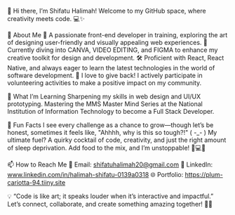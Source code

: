 👋 Hi there, I’m Shifatu Halimah!
Welcome to my GitHub space, where creativity meets code. 💻✨

👀 About Me
🌟 A passionate front-end developer in training, exploring the art of designing user-friendly and visually appealing web experiences.
🎨 Currently diving into CANVA, VIDEO EDITING, and FIGMA to enhance my creative toolkit for design and development.
🛠️ Proficient with React, React Native, and always eager to learn the latest technologies in the world of software development.
🤝 I love to give back! I actively participate in volunteering activities to make a positive impact on my community.

🌱 What I’m Learning
Sharpening my skills in web design and UI/UX prototyping.
Mastering the MMS Master Mind Series at the National Institution of Information Technology to become a Full Stack Developer.

🚀 Fun Facts
I see every challenge as a chance to grow—though let’s be honest, sometimes it feels like, "Ahhhh, why is this so tough?!" ( -_- )
My ultimate fuel? A quirky cocktail of code, creativity, and just the right amount of sleep deprivation. Add food to the mix, and I’m unstoppable! 🍲💻✨

📫 How to Reach Me
💌 Email: shifatuhalimah20@gmail.com
💼 LinkedIn: www.linkedin.com/in/halimah-shifatu-0139a0318
🌐 Portfolio: https://plum-cariotta-94.tiiny.site

💡 “Code is like art; it speaks louder when it’s interactive and impactful.”
Let’s connect, collaborate, and create something amazing together! 🚀✨
